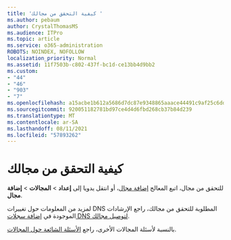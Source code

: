 ```yaml
---
title: 'كيفية التحقق من مجالك '
ms.author: pebaum
author: CrystalThomasMS
ms.audience: ITPro
ms.topic: article
ms.service: o365-administration
ROBOTS: NOINDEX, NOFOLLOW
localization_priority: Normal
ms.assetid: 11f7503b-c802-437f-bc1d-ce13bb4d9bb2
ms.custom:
- "44"
- "46"
- "903"
- "7"
ms.openlocfilehash: a15acbe1b612a5686d7dc87e9348865aaace44491c9af25c6dda470492fd06c6
ms.sourcegitcommit: 920051182781bd97ce4d4d6fbd268cb37b84d239
ms.translationtype: MT
ms.contentlocale: ar-SA
ms.lasthandoff: 08/11/2021
ms.locfileid: "57893262"
---
```

# <a name="how-to-verify-your-domain"></a>كيفية التحقق من مجالك

للتحقق من مجال، اتبع المعالج [إضافة مجال](https://admin.microsoft.com/Adminportal#/Domains/Wizard)، أو انتقل يدويا إلى **إعداد**  >  **المجالات**  >  **إضافة مجال**.

لمزيد من المعلومات حول تغييرات DNS المطلوبة للتحقق من مجالك، راجع الإرشادات الموجودة في [إضافة سجلات DNS لتوصيل مجالك](https://docs.microsoft.com/microsoft-365/admin/get-help-with-domains/create-dns-records-at-any-dns-hosting-provider).

بالنسبة لأسئلة المجالات الأخرى، راجع [الأسئلة الشائعة حول المجالات](https://docs.microsoft.com/microsoft-365/admin/setup/domains-faq).
